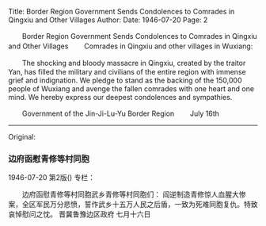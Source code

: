 Title: Border Region Government Sends Condolences to Comrades in Qingxiu and Other Villages
Author:
Date: 1946-07-20
Page: 2

　　Border Region Government Sends Condolences to Comrades in Qingxiu and Other Villages
　　Comrades in Qingxiu and other villages in Wuxiang:

　　The shocking and bloody massacre in Qingxiu, created by the traitor Yan, has filled the military and civilians of the entire region with immense grief and indignation. We pledge to stand as the backing of the 150,000 people of Wuxiang and avenge the fallen comrades with one heart and one mind. We hereby express our deepest condolences and sympathies.

　　Government of the Jin-Ji-Lu-Yu Border Region
　　July 16th



<hr /> 

Original: 


### 边府函慰青修等村同胞

1946-07-20
第2版()
专栏：

　　边府函慰青修等村同胞武乡青修等村同胞们：
    阎逆制造青修惊人血腥大惨案，全区军民万分悲愤，誓作武乡十五万人民之后盾，一致为死难同胞复仇。特致哀悼慰问之忱。
    晋冀鲁豫边区政府
    七月十六日
